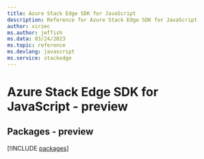 ```yaml
---
title: Azure Stack Edge SDK for JavaScript
description: Reference for Azure Stack Edge SDK for JavaScript
author: xirzec
ms.author: jeffish
ms.data: 03/24/2023
ms.topic: reference
ms.devlang: javascript
ms.service: stackedge
---
```

# Azure Stack Edge SDK for JavaScript - preview
## Packages - preview
[!INCLUDE [packages](stack-edge-index.md)]